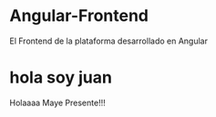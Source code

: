 # Angular-Frontend

El Frontend de la plataforma desarrollado en Angular

# hola soy juan
Holaaaa Maye Presente!!!
